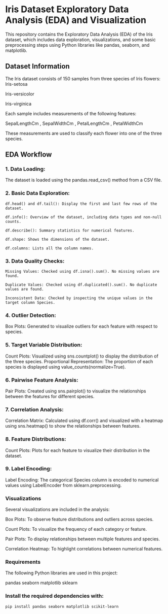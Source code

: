 # Iris Dataset Exploratory Data Analysis (EDA) and Visualization

This repository contains the Exploratory Data Analysis (EDA) of the Iris dataset, which includes data exploration, visualizations, and some basic preprocessing steps using Python libraries like pandas, seaborn, and matplotlib.

## Dataset Information
The Iris dataset consists of 150 samples from three species of Iris flowers:
Iris-setosa
    
Iris-versicolor
    
Iris-virginica
    

Each sample includes measurements of the following features:


SepalLengthCm
, SepalWidthCm
, PetalLengthCm
, PetalWidthCm

These measurements are used to classify each flower into one of the three species.

## EDA Workflow

### 1. Data Loading:
The dataset is loaded using the pandas.read_csv() method from a CSV file.

### 2. Basic Data Exploration:

    df.head() and df.tail(): Display the first and last few rows of the dataset.
    
    df.info(): Overview of the dataset, including data types and non-null counts.
    
    df.describe(): Summary statistics for numerical features.
    
    df.shape: Shows the dimensions of the dataset.
    
    df.columns: Lists all the column names.

### 3. Data Quality Checks:

    Missing Values: Checked using df.isna().sum(). No missing values are found.
    
    Duplicate Values: Checked using df.duplicated().sum(). No duplicate values are found.
    
    Inconsistent Data: Checked by inspecting the unique values in the target column Species.

### 4. Outlier Detection:

Box Plots: Generated to visualize outliers for each feature with respect to species.

### 5. Target Variable Distribution:

Count Plots: Visualized using sns.countplot() to display the distribution of the three species.
Proportional Representation: The proportion of each species is displayed using value_counts(normalize=True).

### 6. Pairwise Feature Analysis:

Pair Plots: Created using sns.pairplot() to visualize the relationships between the features for different species.

### 7. Correlation Analysis:

Correlation Matrix: Calculated using df.corr() and visualized with a heatmap using sns.heatmap() to show the relationships between features.

### 8. Feature Distributions:

Count Plots: Plots for each feature to visualize their distribution in the dataset.

### 9. Label Encoding:

Label Encoding: The categorical Species column is encoded to numerical values using LabelEncoder from sklearn.preprocessing.

### Visualizations

Several visualizations are included in the analysis:

Box Plots: To observe feature distributions and outliers across species.

Count Plots: To visualize the frequency of each category or feature.

Pair Plots: To display relationships between multiple features and species.

Correlation Heatmap: To highlight correlations between numerical features.

### Requirements
The following Python libraries are used in this project:

pandas
seaborn
matplotlib
sklearn

### Install the required dependencies with:

    pip install pandas seaborn matplotlib scikit-learn
